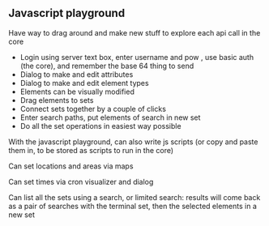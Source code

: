 ## Javascript playground

Have way to drag around and make new stuff to explore each api call in the core
* Login using server text box, enter username and pow , use basic auth (the core), and remember the base 64 thing to send
* Dialog to make and edit attributes
* Dialog to make and edit element types
* Elements can be visually modified
* Drag elements to sets
* Connect sets together by a couple of clicks
* Enter search paths, put elements of search in new set
* Do all the set operations in easiest way possible

With the javascript playground, can also write js scripts (or copy and paste them in, to be stored as scripts to run in the core)

Can set locations and areas via maps 

Can set times via cron visualizer and dialog

Can list all the sets using a search, or limited search: results will come back as a pair of searches with the terminal set, then the selected elements in a new set
